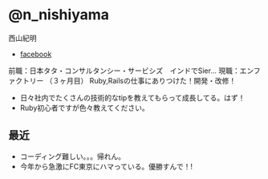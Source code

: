 # @n_nishiyama

西山紀明

- [facebook](https://www.facebook.com/noriaki.nishiyama.5)

前職：日本タタ・コンサルタンシー・サービシズ　インドでSier...
現職：エンファクトリー （３ヶ月目） Ruby,Railsの仕事にありつけた！開発・改修！

- 日々社内でたくさんの技術的なtipを教えてもらって成長してる。はず！
- Ruby初心者ですが色々教えてください。

## 最近
- コーディング難しい。。。帰れん。
- 今年から急激にFC東京にハマっている。優勝すんで！!